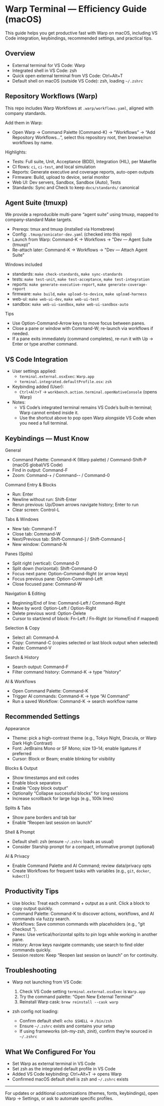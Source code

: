 # Warp Terminal — Efficiency Guide (macOS)

This guide helps you get productive fast with Warp on macOS, including VS Code integration, keybindings, recommended settings, and practical tips.

## Overview

- External terminal for VS Code: Warp
- Integrated shell in VS Code: zsh
- Quick open external terminal from VS Code: Ctrl+Alt+T
- Default shell on macOS (outside VS Code): zsh, loading `~/.zshrc`

## Repository Workflows (Warp)

This repo includes Warp Workflows at `.warp/workflows.yaml`, aligned with company standards.

Add them in Warp:
- Open Warp → Command Palette (Command-K) → “Workflows” → “Add Repository Workflows…”, select this repository root, then browse/run workflows by name.

Highlights:
- Tests: Full suite, Unit, Acceptance (BDD), Integration (HIL), per Makefile
- CI flows: `ci`, `ci-test`, and local simulation
- Reports: Generate executive and coverage reports, auto-open outputs
- Firmware: Build, upload to device, serial monitor
- Web UI: Dev servers, Sandbox, Sandbox (Auto), Tests
- Standards: Sync and Check to keep `docs/standards/` canonical

## Agent Suite (tmuxp)

We provide a reproducible multi-pane “agent suite” using tmuxp, mapped to company-standard Make targets.

- Prereqs: tmux and tmuxp (installed via Homebrew)
- Config: `.tmuxp/sonicator-dev.yaml` (checked into this repo)
- Launch from Warp: Command-K → Workflows → "Dev — Agent Suite (tmuxp)"
- Re-attach later: Command-K → Workflows → "Dev — Attach Agent Suite"

Windows included
- standards: `make check-standards`, `make sync-standards`
- tests: `make test-unit`, `make test-acceptance`, `make test-integration`
- reports: `make generate-executive-report`, `make generate-coverage-report`
- firmware: `make build`, `make upload-to-device`, `make upload-harness`
- web-ui: `make web-ui-dev`, `make web-ui-test`
- sandbox: `make web-ui-sandbox`, `make web-ui-sandbox-auto`

Tips
- Use Option-Command-Arrow keys to move focus between panes.
- Close a pane or window with Command-W; re-launch via workflows if needed.
- If a pane exits immediately (command completes), re-run it with Up → Enter or type another command.

## VS Code Integration

- User settings applied:
  - `terminal.external.osxExec`: `Warp.app`
  - `terminal.integrated.defaultProfile.osx`: `zsh`
- Keybinding added (User):
  - `Ctrl+Alt+T` → `workbench.action.terminal.openNativeConsole` (opens Warp)
- Notes:
  - VS Code’s integrated terminal remains VS Code’s built‑in terminal; Warp cannot embed inside it.
  - Use the shortcut above to pop open Warp alongside VS Code when you need a full terminal.

## Keybindings — Must Know

General
- Command Palette: Command-K (Warp palette) / Command-Shift-P (macOS global/VS Code)
- Find in output: Command-F
- Zoom: Command-+ / Command-- / Command-0

Command Entry & Blocks
- Run: Enter
- Newline without run: Shift-Enter
- Rerun previous: Up/Down arrows navigate history; Enter to run
- Clear screen: Control-L

Tabs & Windows
- New tab: Command-T
- Close tab: Command-W
- Next/Previous tab: Shift-Command-] / Shift-Command-[
- New window: Command-N

Panes (Splits)
- Split right (vertical): Command-D
- Split down (horizontal): Shift-Command-D
- Focus next pane: Option-Command-Right (or arrow keys)
- Focus previous pane: Option-Command-Left
- Close focused pane: Command-W

Navigation & Editing
- Beginning/End of line: Command-Left / Command-Right
- Move by word: Option-Left / Option-Right
- Delete previous word: Option-Delete
- Cursor to start/end of block: Fn-Left / Fn-Right (or Home/End if mapped)

Selection & Copy
- Select all: Command-A
- Copy: Command-C (copies selected or last block output when selected)
- Paste: Command-V

Search & History
- Search output: Command-F
- Filter command history: Command-K → type “history”

AI & Workflows
- Open Command Palette: Command-K
- Trigger AI commands: Command-K → type “AI Command”
- Run a saved Workflow: Command-K → search workflow name

## Recommended Settings

Appearance
- Theme: pick a high-contrast theme (e.g., Tokyo Night, Dracula, or Warp Dark High Contrast)
- Font: JetBrains Mono or SF Mono; size 13–14; enable ligatures if preferred
- Cursor: Block or Beam; enable blinking for visibility

Blocks & Output
- Show timestamps and exit codes
- Enable block separators
- Enable “Copy block output”
- Optionally “Collapse successful blocks” for long sessions
- Increase scrollback for large logs (e.g., 100k lines)

Splits & Tabs
- Show pane borders and tab bar
- Enable “Reopen last session on launch”

Shell & Prompt
- Default shell: zsh (ensure `~/.zshrc` loads as usual)
- Consider Starship prompt for a compact, informative prompt (optional)

AI & Privacy
- Enable Command Palette and AI Command; review data/privacy opts
- Create Workflows for frequent tasks with variables (e.g., `git`, `docker`, `kubectl`)

## Productivity Tips

- Use blocks: Treat each command + output as a unit. Click a block to copy output quickly.
- Command Palette: Command-K to discover actions, workflows, and AI commands via fuzzy search.
- Workflows: Save common commands with placeholders (e.g., “git checkout <branch>”).
- Panes: Use vertical/horizontal splits to pin logs while working in another pane.
- History: Arrow keys navigate commands; use search to find older commands quickly.
- Session restore: Keep “Reopen last session on launch” on for continuity.

## Troubleshooting

- Warp not launching from VS Code:
  1) Check VS Code setting `terminal.external.osxExec` is `Warp.app`
  2) Try the command palette: “Open New External Terminal”
  3) Reinstall Warp cask: `brew reinstall --cask warp`

- zsh config not loading:
  - Confirm default shell: `echo $SHELL` → `/bin/zsh`
  - Ensure `~/.zshrc` exists and contains your setup
  - If using frameworks (oh-my-zsh, zinit), confirm they’re sourced in `~/.zshrc`

## What We Configured For You

- Set Warp as external terminal in VS Code
- Set zsh as the integrated default profile in VS Code
- Added VS Code keybinding: Ctrl+Alt+T → opens Warp
- Confirmed macOS default shell is zsh and `~/.zshrc` exists

---

For updates or additional customizations (themes, fonts, keybindings), open Warp → Settings, or ask to automate specific profiles.
